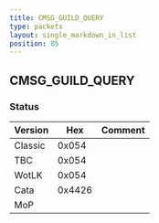 ```yaml
---
title: CMSG_GUILD_QUERY
type: packets
layout: single_markdown_in_list
position: 85
---
```


## CMSG_GUILD_QUERY

### Status

Version    | Hex        | Comment
---------- | ---------- | ---------- 
Classic    | 0x054      |
TBC        | 0x054      |
WotLK      | 0x054      |
Cata       | 0x4426     |
MoP        |            |